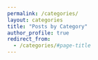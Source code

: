 ```yaml
---
permalink: /categories/
layout: categories
title: "Posts by Category"
author_profile: true
redirect_from:
  - /categories/#page-title
---
```

